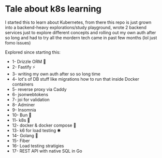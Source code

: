 # Tale about k8s learning

I started this to learn about Kubernetes, from there this repo is just grown into a backend-heavy explorations/study playground, wrote 2 backend services just to explore different concepts and rolling out my own auth after so long and had to try all the mordern tech came in past few months (lol just fomo issues)

Explored since starting this:

* 1- Drizzle ORM 🚀
* 2- Fastify ⚡️
* 3- writing my own auth after so so long time
* 4- lot's of DB stuff like migrations how to run that inside Docker containers
* 5- reverse proxy via Caddy
* 6- jsonwebtokens
* 7- joi for validation
* 8- Adminer
* 9- Insomnia
* 10- Bun 🌭
* 11- k8s 🫙
* 12- docker & docker compose 🐳
* 13- k6 for load testing ✱
* 14- Golang 🦄
* 15- Fiber
* 16- Load testing stratigies
* 17- REST API with native SQL in Go


